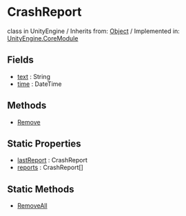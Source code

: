 # CrashReport
class in UnityEngine
 / Inherits from: <a href="https://docs.unity3d.com/6000.1/Documentation/ScriptReference/Object.html">Object</a> / Implemented in: <a href="https://docs.unity3d.com/6000.1/Documentation/ScriptReference/UnityEngine.CoreModule.html">UnityEngine.CoreModule</a>

## Fields
- <a href="https://docs.unity3d.com/6000.1/Documentation/ScriptReference/CrashReport-text.html">text</a> : String
- <a href="https://docs.unity3d.com/6000.1/Documentation/ScriptReference/CrashReport-time.html">time</a> : DateTime

## Methods
- <a href="https://docs.unity3d.com/6000.1/Documentation/ScriptReference/CrashReport.Remove.html">Remove</a>

## Static Properties
- <a href="https://docs.unity3d.com/6000.1/Documentation/ScriptReference/CrashReport-lastReport.html">lastReport</a> : CrashReport
- <a href="https://docs.unity3d.com/6000.1/Documentation/ScriptReference/CrashReport-reports.html">reports</a> : CrashReport[]

## Static Methods
- <a href="https://docs.unity3d.com/6000.1/Documentation/ScriptReference/CrashReport.RemoveAll.html">RemoveAll</a>
